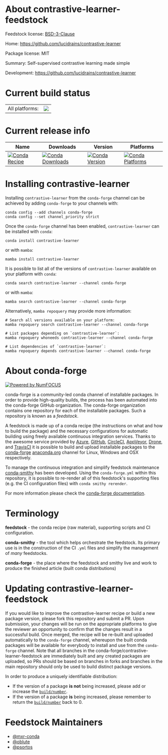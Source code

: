 About contrastive-learner-feedstock
===================================

Feedstock license: [BSD-3-Clause](https://github.com/conda-forge/contrastive-learner-feedstock/blob/main/LICENSE.txt)

Home: https://github.com/lucidrains/contrastive-learner

Package license: MIT

Summary: Self-supervised contrastive learning made simple

Development: https://github.com/lucidrains/contrastive-learner

Current build status
====================


<table><tr><td>All platforms:</td>
    <td>
      <a href="https://dev.azure.com/conda-forge/feedstock-builds/_build/latest?definitionId=13073&branchName=main">
        <img src="https://dev.azure.com/conda-forge/feedstock-builds/_apis/build/status/contrastive-learner-feedstock?branchName=main">
      </a>
    </td>
  </tr>
</table>

Current release info
====================

| Name | Downloads | Version | Platforms |
| --- | --- | --- | --- |
| [![Conda Recipe](https://img.shields.io/badge/recipe-contrastive--learner-green.svg)](https://anaconda.org/conda-forge/contrastive-learner) | [![Conda Downloads](https://img.shields.io/conda/dn/conda-forge/contrastive-learner.svg)](https://anaconda.org/conda-forge/contrastive-learner) | [![Conda Version](https://img.shields.io/conda/vn/conda-forge/contrastive-learner.svg)](https://anaconda.org/conda-forge/contrastive-learner) | [![Conda Platforms](https://img.shields.io/conda/pn/conda-forge/contrastive-learner.svg)](https://anaconda.org/conda-forge/contrastive-learner) |

Installing contrastive-learner
==============================

Installing `contrastive-learner` from the `conda-forge` channel can be achieved by adding `conda-forge` to your channels with:

```
conda config --add channels conda-forge
conda config --set channel_priority strict
```

Once the `conda-forge` channel has been enabled, `contrastive-learner` can be installed with `conda`:

```
conda install contrastive-learner
```

or with `mamba`:

```
mamba install contrastive-learner
```

It is possible to list all of the versions of `contrastive-learner` available on your platform with `conda`:

```
conda search contrastive-learner --channel conda-forge
```

or with `mamba`:

```
mamba search contrastive-learner --channel conda-forge
```

Alternatively, `mamba repoquery` may provide more information:

```
# Search all versions available on your platform:
mamba repoquery search contrastive-learner --channel conda-forge

# List packages depending on `contrastive-learner`:
mamba repoquery whoneeds contrastive-learner --channel conda-forge

# List dependencies of `contrastive-learner`:
mamba repoquery depends contrastive-learner --channel conda-forge
```


About conda-forge
=================

[![Powered by
NumFOCUS](https://img.shields.io/badge/powered%20by-NumFOCUS-orange.svg?style=flat&colorA=E1523D&colorB=007D8A)](https://numfocus.org)

conda-forge is a community-led conda channel of installable packages.
In order to provide high-quality builds, the process has been automated into the
conda-forge GitHub organization. The conda-forge organization contains one repository
for each of the installable packages. Such a repository is known as a *feedstock*.

A feedstock is made up of a conda recipe (the instructions on what and how to build
the package) and the necessary configurations for automatic building using freely
available continuous integration services. Thanks to the awesome service provided by
[Azure](https://azure.microsoft.com/en-us/services/devops/), [GitHub](https://github.com/),
[CircleCI](https://circleci.com/), [AppVeyor](https://www.appveyor.com/),
[Drone](https://cloud.drone.io/welcome), and [TravisCI](https://travis-ci.com/)
it is possible to build and upload installable packages to the
[conda-forge](https://anaconda.org/conda-forge) [anaconda.org](https://anaconda.org/)
channel for Linux, Windows and OSX respectively.

To manage the continuous integration and simplify feedstock maintenance
[conda-smithy](https://github.com/conda-forge/conda-smithy) has been developed.
Using the ``conda-forge.yml`` within this repository, it is possible to re-render all of
this feedstock's supporting files (e.g. the CI configuration files) with ``conda smithy rerender``.

For more information please check the [conda-forge documentation](https://conda-forge.org/docs/).

Terminology
===========

**feedstock** - the conda recipe (raw material), supporting scripts and CI configuration.

**conda-smithy** - the tool which helps orchestrate the feedstock.
                   Its primary use is in the construction of the CI ``.yml`` files
                   and simplify the management of *many* feedstocks.

**conda-forge** - the place where the feedstock and smithy live and work to
                  produce the finished article (built conda distributions)


Updating contrastive-learner-feedstock
======================================

If you would like to improve the contrastive-learner recipe or build a new
package version, please fork this repository and submit a PR. Upon submission,
your changes will be run on the appropriate platforms to give the reviewer an
opportunity to confirm that the changes result in a successful build. Once
merged, the recipe will be re-built and uploaded automatically to the
`conda-forge` channel, whereupon the built conda packages will be available for
everybody to install and use from the `conda-forge` channel.
Note that all branches in the conda-forge/contrastive-learner-feedstock are
immediately built and any created packages are uploaded, so PRs should be based
on branches in forks and branches in the main repository should only be used to
build distinct package versions.

In order to produce a uniquely identifiable distribution:
 * If the version of a package **is not** being increased, please add or increase
   the [``build/number``](https://docs.conda.io/projects/conda-build/en/latest/resources/define-metadata.html#build-number-and-string).
 * If the version of a package **is** being increased, please remember to return
   the [``build/number``](https://docs.conda.io/projects/conda-build/en/latest/resources/define-metadata.html#build-number-and-string)
   back to 0.

Feedstock Maintainers
=====================

* [@mxr-conda](https://github.com/mxr-conda/)
* [@oblute](https://github.com/oblute/)
* [@psortos](https://github.com/psortos/)

